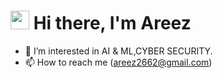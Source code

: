 # <img src="https://media.giphy.com/media/hvRJCLFzcasrR4ia7z/giphy.gif" width="30px"> Hi there, I'm Areez

- 👀 I’m interested in AI & ML,CYBER SECURITY.
- 📫 How to reach me (areez2662@gmail.com)

<!---
AreezAftab/AreezAftab is a ✨ special ✨ repository because its `README.md` (this file) appears on your GitHub profile.
You can click the Preview link to take a look at your changes.
--->
